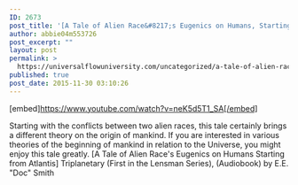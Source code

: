 ```yaml
---
ID: 2673
post_title: '[A Tale of Alien Race&#8217;s Eugenics on Humans, Starting from Atlantis] Triplanetary (Audiobook)'
author: abbie04m553726
post_excerpt: ""
layout: post
permalink: >
  https://universalflowuniversity.com/uncategorized/a-tale-of-alien-races-eugenics-on-humans-starting-from-atlantis-triplanetary-audiobook/
published: true
post_date: 2015-11-30 03:10:26
---
```

[embed]https://www.youtube.com/watch?v=neK5d5T1_SA[/embed]<br>
<p>Starting with the conflicts between two alien races, this tale certainly brings a different theory on the origin of mankind. If you are interested in various theories of the beginning of mankind in relation to the Universe, you might enjoy this tale greatly.
[A Tale of Alien Race's Eugenics on Humans Starting from Atlantis] Triplanetary (First in the Lensman Series), (Audiobook) by E.E. "Doc" Smith</p>